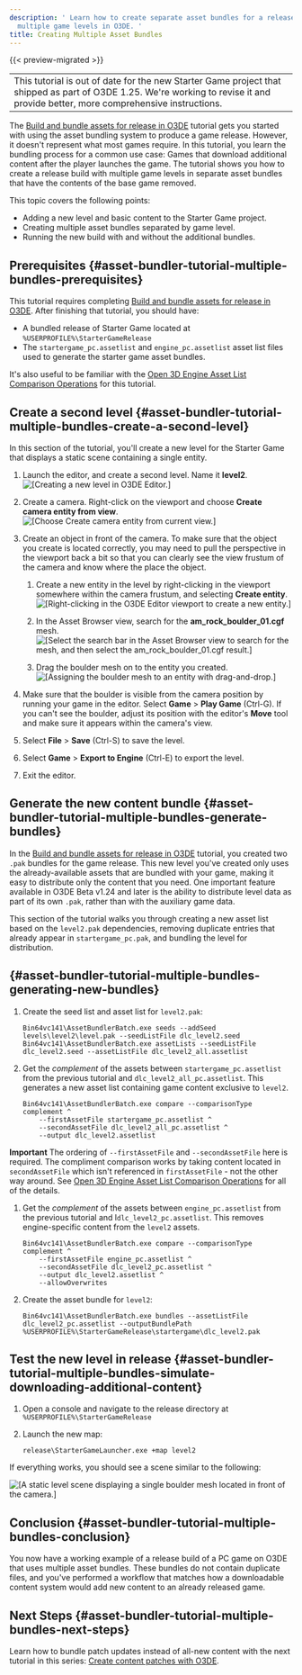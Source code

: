 ```yaml
---
description: ' Learn how to create separate asset bundles for a release build with
  multiple game levels in O3DE. '
title: Creating Multiple Asset Bundles
---
```


{{< preview-migrated >}}

|  |
| --- |
| This tutorial is out of date for the new Starter Game project that shipped as part of O3DE 1\.25\. We're working to revise it and provide better, more comprehensive instructions\.  |

The [Build and bundle assets for release in O3DE](/docs/user-guide/tutorials/packaging/tutorial-release.md) tutorial gets you started with using the asset bundling system to produce a game release\. However, it doesn't represent what most games require\. In this tutorial, you learn the bundling process for a common use case: Games that download additional content after the player launches the game\. The tutorial shows you how to create a release build with multiple game levels in separate asset bundles that have the contents of the base game removed\.

This topic covers the following points:
+ Adding a new level and basic content to the Starter Game project\.
+ Creating multiple asset bundles separated by game level\.
+ Running the new build with and without the additional bundles\.

## Prerequisites {#asset-bundler-tutorial-multiple-bundles-prerequisites}

This tutorial requires completing [Build and bundle assets for release in O3DE](/docs/user-guide/tutorials/packaging/tutorial-release.md)\. After finishing that tutorial, you should have:
+ A bundled release of Starter Game located at `%USERPROFILE%\StarterGameRelease`
+ The `startergame_pc.assetlist` and `engine_pc.assetlist` asset list files used to generate the starter game asset bundles\.

It's also useful to be familiar with the [Open 3D Engine Asset List Comparison Operations](/docs/user-guide/features/packaging/asset-bundler/list-operations.md) for this tutorial\.

## Create a second level {#asset-bundler-tutorial-multiple-bundles-create-a-second-level}

 In this section of the tutorial, you'll create a new level for the Starter Game that displays a static scene containing a single entity\.

1. Launch the editor, and create a second level\. Name it **level2**\.
![\[Creating a new level in O3DE Editor.\]](/images/user-guide/assetbundler/tutorial-multiple-bundles/01.png)

1. Create a camera\. Right\-click on the viewport and choose **Create camera entity from view**\.
![\[Choose Create camera entity from current view.\]](/images/user-guide/assetbundler/tutorial-multiple-bundles/02.png)

1. Create an object in front of the camera\. To make sure that the object you create is located correctly, you may need to pull the perspective in the viewport back a bit so that you can clearly see the view frustum of the camera and know where the place the object\.

   1. Create a new entity in the level by right\-clicking in the viewport somewhere within the camera frustum, and selecting **Create entity**\.
![\[Right-clicking in the O3DE Editor viewport to create a new entity.\]](/images/user-guide/assetbundler/tutorial-multiple-bundles/03.png)

   1. In the Asset Browser view, search for the **am\_rock\_boulder\_01\.cgf** mesh\.
![\[Select the search bar in the Asset Browser view to search for the mesh, and then select the am_rock_boulder_01.cgf result.\]](/images/user-guide/assetbundler/tutorial-multiple-bundles/04.png)

   1. Drag the boulder mesh on to the entity you created\.
![\[Assigning the boulder mesh to an entity with drag-and-drop.\]](/images/user-guide/assetbundler/tutorial-multiple-bundles/05.png)

1. Make sure that the boulder is visible from the camera position by running your game in the editor\. Select **Game** > **Play Game** \(Ctrl\-G\)\. If you can't see the boulder, adjust its position with the editor's **Move** tool and make sure it appears within the camera's view\.

1. Select **File** > **Save** \(Ctrl\-S\) to save the level\.

1. Select **Game** > **Export to Engine** \(Ctrl\-E\) to export the level\.

1. Exit the editor\.

## Generate the new content bundle {#asset-bundler-tutorial-multiple-bundles-generate-bundles}

 In the [Build and bundle assets for release in O3DE](/docs/user-guide/tutorials/packaging/tutorial-release.md) tutorial, you created two `.pak` bundles for the game release\. This new level you've created only uses the already\-available assets that are bundled with your game, making it easy to distribute only the content that you need\. One important feature available in O3DE Beta v1\.24 and later is the ability to distribute level data as part of its own `.pak`, rather than with the auxiliary game data\.

 This section of the tutorial walks you through creating a new asset list based on the `level2.pak` dependencies, removing duplicate entries that already appear in `startergame_pc.pak`, and bundling the level for distribution\.

##  {#asset-bundler-tutorial-multiple-bundles-generating-new-bundles}

1. Create the seed list and asset list for `level2.pak`:

   ```
   Bin64vc141\AssetBundlerBatch.exe seeds --addSeed levels\level2\level.pak --seedListFile dlc_level2.seed
   Bin64vc141\AssetBundlerBatch.exe assetLists --seedListFile dlc_level2.seed --assetListFile dlc_level2_all.assetlist
   ```

1. Get the *complement* of the assets between `startergame_pc.assetlist` from the previous tutorial and `dlc_level2_all_pc.assetlist`\. This generates a new asset list containing game content exclusive to `level2`\.

   ```
   Bin64vc141\AssetBundlerBatch.exe compare --comparisonType complement ^
       --firstAssetFile startergame_pc.assetlist ^
       --secondAssetFile dlc_level2_all_pc.assetlist ^
       --output dlc_level2.assetlist
   ```
**Important**
 The ordering of `--firstAssetFile` and `--secondAssetFile` here is required\. The compliment comparison works by taking content located in `secondAssetFile` which isn't referenced in `firstAssetFile` - not the other way around\. See [Open 3D Engine Asset List Comparison Operations](/docs/user-guide/features/packaging/asset-bundler/list-operations.md) for all of the details\.

1. Get the *complement* of the assets between `engine_pc.assetlist` from the previous tutorial and l`dlc_level2_pc.assetlist`\. This removes engine\-specific content from the `level2` assets\.

   ```
   Bin64vc141\AssetBundlerBatch.exe compare --comparisonType complement ^
       --firstAssetFile engine_pc.assetlist ^
       --secondAssetFile dlc_level2_pc.assetlist ^
       --output dlc_level2.assetlist ^
       --allowOverwrites
   ```

1. Create the asset bundle for `level2`:

   ```
   Bin64vc141\AssetBundlerBatch.exe bundles --assetListFile dlc_level2_pc.assetlist --outputBundlePath %USERPROFILE%\StarterGameRelease\startergame\dlc_level2.pak
   ```

## Test the new level in release {#asset-bundler-tutorial-multiple-bundles-simulate-downloading-additional-content}

1. Open a console and navigate to the release directory at `%USERPROFILE%\StarterGameRelease`

1. Launch the new map:

   ```
   release\StarterGameLauncher.exe +map level2
   ```

If everything works, you should see a scene similar to the following:

![\[A static level scene displaying a single boulder mesh located in front of the camera.\]](/images/user-guide/assetbundler/tutorial-multiple-bundles/06.png)

## Conclusion {#asset-bundler-tutorial-multiple-bundles-conclusion}

You now have a working example of a release build of a PC game on O3DE that uses multiple asset bundles\. These bundles do not contain duplicate files, and you've performed a workflow that matches how a downloadable content system would add new content to an already released game\.

## Next Steps {#asset-bundler-tutorial-multiple-bundles-next-steps}

Learn how to bundle patch updates instead of all\-new content with the next tutorial in this series: [Create content patches with O3DE](/docs/user-guide/tutorials/packaging/tutorial-content-patches.md)\.